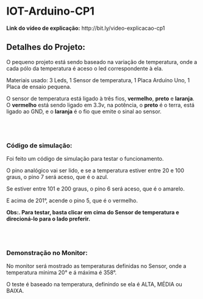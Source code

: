 <h1>IOT-Arduino-CP1</h1> 
<p><strong>Link do vídeo de explicação:</strong> http://bit.ly/video-explicacao-cp1</p>
<h2>Detalhes do Projeto:</h2>

<p>O pequeno projeto está sendo baseado na variação de temperatura, onde a cada pólo da temperatura é aceso o led correspondente à ela.</p>
<p>Materiais usado: 3 Leds, 1 Sensor de temperatura, 1 Placa Arduíno Uno, 1 Placa de ensaio pequena.</p>
<p>O sensor de temperatura está ligado à três fios, <strong>vermelho</strong>, <strong>preto</strong> e <strong>laranja</strong>. O <strong>vermelho</strong> está sendo ligado em 3.3v, na potência, o <strong>preto</strong> é o terra, está ligado ao GND, e o <strong>laranja</strong> é o fio que emite o sinal ao sensor.</p>
<br>
<br>
<h3><strong>Código de simulação:</strong></h3>

<p>Foi feito um código de simulação para testar o funcionamento.</p>
<p>O pino analógico vai ser lido, e se a temperatura estiver entre 20 e 100 graus, o pino 7 será aceso, que é o azul.</p>
<p>Se estiver entre 101 e 200 graus, o pino 6 será aceso, que é o amarelo.</p>
<p>E acima de 201°, acende o pino 5, que é o vermelho.</p>
<p><strong>Obs:. Para testar, basta clicar em cima do Sensor de temperatura e direcioná-lo para o lado preferir.</strong></p>
<br>
<br>
<h3><strong>Demonstração no Monitor:</strong></h3>
<p>No monitor será mostrado as temperaturas definidas no Sensor, onde a temperatura mínima 20° e á máxima é 358°.</p>
<p>O teste é baseado na temperatura, definindo se ela é ALTA, MÉDIA ou BAIXA.</p>
